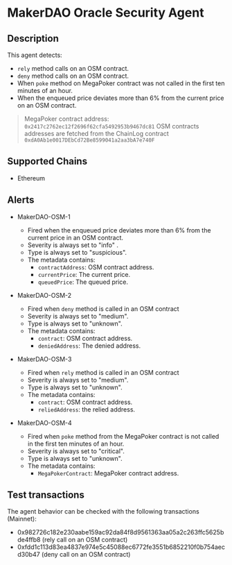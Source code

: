  # MakerDAO Oracle Security Agent

## Description

This agent detects: 
- `rely` method calls on an OSM contract.
- `deny` method calls on an OSM contract.
- When `poke` method on MegaPoker contract was not called in the first ten minutes of an hour.
- When the enqueued price deviates more than 6% from the current price on an OSM contract.

> MegaPoker contract address: `0x2417c2762ec12f2696f62cfa5492953b9467dc81`
> OSM contracts addresses are fetched from the ChainLog contract `0xdA0Ab1e0017DEbCd72Be8599041a2aa3bA7e740F`

## Supported Chains

- Ethereum

## Alerts

- MakerDAO-OSM-1
  - Fired when the enqueued price deviates more than 6% from the current price in an OSM contract.
  - Severity is always set to "info" .
  - Type is always set to "suspicious".
  - The metadata contains:
    - `contractAddress`: OSM contract address.
    - `currentPrice`: The current price. 
    - `queuedPrice`: The queued price.

- MakerDAO-OSM-2
  - Fired when `deny` method is called in an OSM contract
  - Severity is always set to "medium".
  - Type is always set to "unknown".
  - The metadata contains:
    - `contract`: OSM contract address.
    - `deniedAddress`: The denied address.

- MakerDAO-OSM-3
  - Fired when `rely` method is called in an OSM contract
  - Severity is always set to "medium".
  - Type is always set to "unknown".
  - The metadata contains:
    - `contract`: OSM contract address.
    - `reliedAddress`: the relied address.

- MakerDAO-OSM-4
  - Fired when `poke` method from the MegaPoker contract is not called in the first ten minutes of an hour.
  - Severity is always set to "critical".
  - Type is always set to "unknown".
  - The metadata contains: 
    - `MegaPokerContract`: MegaPoker contract address.

## Test transactions
The agent behavior can be checked with the following transactions (Mainnet):

  - 0x982726c182e230aabe159ac92da84f8d9561363aa05a2c263ffc5625bde4ffb8 (rely call on an OSM contract)
  - 0xfdd1c113d83ea4837e974e5c45088ec6772fe3551b6852210f0b754aecd30b47 (deny call on an OSM contract)
